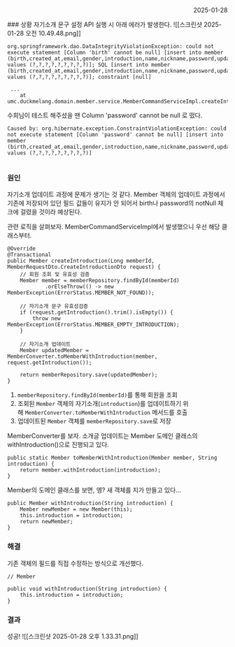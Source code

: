 <p align="right">2025-01-28</p>
### 상황
자기소개 문구 설정 API 실행 시 아래 에러가 발생한다.
![[스크린샷 2025-01-28 오전 10.49.48.png]]

```
org.springframework.dao.DataIntegrityViolationException: could not execute statement [Column 'birth' cannot be null] [insert into member (birth,created_at,email,gender,introduction,name,nickname,password,updated_at) values (?,?,?,?,?,?,?,?,?)]; SQL [insert into member (birth,created_at,email,gender,introduction,name,nickname,password,updated_at) values (?,?,?,?,?,?,?,?,?)]; constraint [null]

 ...
 	at umc.duckmelang.domain.member.service.MemberCommandServiceImpl.createIntroduction(MemberCommandServiceImpl.java:183)

```


수희님이 테스트 해주셨을 땐 Column 'password' cannot be null 로 떴다.
```
Caused by: org.hibernate.exception.ConstraintViolationException: could not execute statement [Column 'password' cannot be null] [insert into member (birth,created_at,email,gender,introduction,name,nickname,password,updated_at) values (?,?,?,?,?,?,?,?,?)]
 
```


### 원인

자기소개 업데이트 과정에 문제가 생기는 것 같다. Member 객체의 업데이트 과정에서 기존에 저장되어 있던 필드 값들이 유지가 안 되어서 birth나 password의 notNull 체크에 걸렸을 것이라 예상된다.

관련 로직을 살펴보자. MemberCommandServiceImpl에서 발생했으니 우선 해당 클래스부터.
```
@Override  
@Transactional  
public Member createIntroduction(Long memberId, MemberRequestDto.CreateIntroductionDto request) {  
    // 회원 조회 및 유효성 검증  
    Member member = memberRepository.findById(memberId)  
            .orElseThrow(() -> new MemberException(ErrorStatus.MEMBER_NOT_FOUND));  
  
    // 자기소개 문구 유효성검증  
    if (request.getIntroduction().trim().isEmpty()) {  
        throw new MemberException(ErrorStatus.MEMBER_EMPTY_INTRODUCTION);  
    }  
  
    // 자기소개 업데이트  
    Member updatedMember = MemberConverter.toMemberWithIntroduction(member, request.getIntroduction());  
  
    return memberRepository.save(updatedMember);  
}
```
1. `memberRepository.findById(memberId)`를 통해 회원을 조회
2. 조회된 `Member` 객체의 자기소개(`introduction`)를 업데이트하기 위해 `MemberConverter.toMemberWithIntroduction` 메서드를 호출
3. 업데이트된 `Member` 객체를 `memberRepository.save`로 저장

MemberConverter를 보자. 소개글 업데이트는 Member 도메인 클래스의 withIntroduction()으로 진행되고 있다.
```
public static Member toMemberWithIntroduction(Member member, String introduction) {  
    return member.withIntroduction(introduction);  
}
```

Member의 도메인 클래스를 보면, 엥? 새 객체를 지가 만들고 있다...
```
public Member withIntroduction(String introduction) {  
    Member newMember = new Member(this);  
    this.introduction = introduction;  
    return newMember;  
}
```


### 해결
기존 객체의 필드를 직접 수정하는 방식으로 개선했다.
```
// Member

public void withIntroduction(String introduction) {  
    this.introduction = introduction;  
}
```

### 결과
성공!
![[스크린샷 2025-01-28 오후 1.33.31.png]]